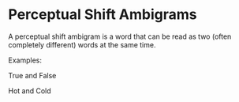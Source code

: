 # Perceptual Shift Ambigrams

A perceptual shift ambigram is a word that can be read as two (often completely different) words at the same time.

Examples:

True and False


Hot and Cold
